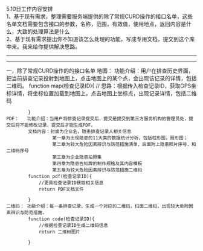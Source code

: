 5.10日工作内容安排  
1、基于现有需求，整理需要服务端提供的除了常规CURD操作的接口名单，这些名单文档需要包含接口的参数，名称，范围，有效值，使用地点，返回内容是什么，大致的处理算法是什么  
2、基于现有需求提出你不知道该怎么处理的功能，写成专用文档，提交到这个库中来。我来给你提供解决思路。  

-----------------------------------------------------------------------------------------------------------------------------------------------
-----------------------------------------------------------------------------------------------------------------------------------------------
一，除了常规CURD操作的的接口名单
    地图：  功能介绍：用户在排查历史界面，把当前排查记录投射到地图上，点击地图上的某个点，会出现该记录的详情，包括二维码。
            function map(检查记录ID){
               // 思路：根据传入检查记录ID，获取GPS坐标详情，将坐标位置加载到地图上，点击地图上坐标点，出现记录详情，包括二维码

            }
    PDF：   功能介绍：当用户将排查记录提交后，提交是提交到第三方服务机构的管理员处，提交后将不能修改记录，提交后才能生成PDF，
            文档内容：封面为企业名，隐患排查记录人相关信息
                     第一章为出现隐患的11大类的数据统计分析，包括柱形图，扇形图；
                     第二章为较大危险因素辨识与防范措施清单，后面附上隐患照片序号，和二维码序号
                     第三章为企业隐患拍照集
                     第四章为隐患告知牌的制作规格及其内容模板
                     第五章为较大危险因素辨识与防范措施二维码
            function pdf(检查记录ID){
                //更具检查记录ID获取相关信息
                return PDF文档文件

            }
    二维码： 功能介绍：每一条排查记录，生成一个对应的二维码，扫面二维码，出现较大危险因素辨识与防范措施，
            function code(检查记录ID){
                //根据检查记录ID生成二维码信息
                return 二维码图片

            }

            
